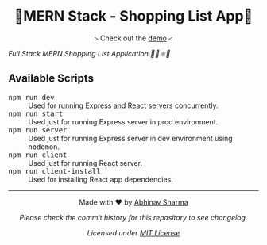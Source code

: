 <h1 align="center">🛒MERN Stack - Shopping List App📝</h1>
<p align="center">▹ Check out the <a href="https://pure-basin-81033.herokuapp.com/">demo</a> ◃</p>
<i>Full Stack MERN Shopping List Application 🙉🚄⚛💚</i>

## Available Scripts

<dl>
 <dt><samp>npm run dev</samp></dt>
  <dd>Used for running Express and React servers concurrently.</dd>
 <dt><samp>npm run start</samp></dt>
  <dd>Used just for running Express server in prod environment.</dd>
 <dt><samp>npm run server</samp></dt>
  <dd>Used just for running Express server in dev environment using <samp>nodemon</samp>.</dd>
 <dt><samp>npm run client</samp></dt>
  <dd>Used just for running React server.</dd>
 <dt><samp>npm run client-install</samp></dt>
  <dd>Used for installing React app dependencies.</dd>
</dl>

---

<p align="center">Made with ❤ by <a href="https://abhinavsharma.dev/">Abhinav Sharma</a></p>
<p align="center"><i>Please check the commit history for this repository to see changelog.</i></p>
<p align="center"><i>Licensed under <a href="/LICENSE">MIT License</a></i></p>
<!-- <table>
  <colgroup>
    <col span="3">
    <col class="total">
  </colgroup>
  <tr>
    <th>Item</th>
    <th>Qty.</th>
    <th>Price</th>
    <th>Cost</th>
  </tr>
  <tr>
  <tr>
    <td>Bananas</td>
    <td>5</td>
    <td>0.50</td>
    <td>2.50</td>
  </tr>
  <tr>
    <td>Apples</td>
    <td>2</td>
    <td>0.25</td>
    <td>0.50</td>
  </tr>
  <tr>
    <td>Oranges</td>
    <td>3</td>
    <td>0.75</td>
    <td>2.25</td>
  </tr>
  <tr>
    <td colspan="3">TOTAL</td>
    <td>5.25</td>
  </tr>
</table> -->
